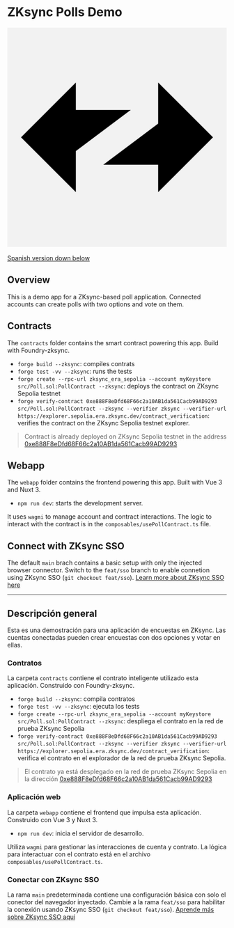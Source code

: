 # ZKsync Polls Demo

![](./arrows-dark-aquare.png)

[Spanish version down below](#descripcion-general)

## Overview

This is a demo app for a ZKsync-based poll application. Connected accounts can create polls with two options and vote on them.

## Contracts
The `contracts` folder contains the smart contract powering this app. Build with Foundry-zksync.
- `forge build --zksync`: compiles contrats
- `forge test -vv --zksync`: runs the tests
- `forge create --rpc-url zksync_era_sepolia --account myKeystore src/Poll.sol:PollContract --zksync`: deploys the contract on ZKsync Sepolia testnet
- `forge verify-contract 0xe888F8eDfd68F66c2a10AB1da561Cacb99AD9293 src/Poll.sol:PollContract --zksync --verifier zksync --verifier-url https://explorer.sepolia.era.zksync.dev/contract_verification`: verifies the contract on the ZKsync Sepolia testnet explorer.

> Contract is already deployed on ZKsync Sepolia testnet in the address [0xe888F8eDfd68F66c2a10AB1da561Cacb99AD9293](https://sepolia.explorer.zksync.io/address/0xe888F8eDfd68F66c2a10AB1da561Cacb99AD9293)

## Webapp

The `webapp` folder contains the frontend powering this app. Built with Vue 3 and Nuxt 3.

- `npm run dev`: starts the development server.

It uses `wagmi` to manage account and contract interactions. The logic to interact with the contract is in the `composables/usePollContract.ts` file.

## Connect with ZKsync SSO

The default `main` brach contains a basic setup with only the injected browser connector. Switch to the `feat/sso` branch to enable connetion using ZKsync SSO (`git checkout feat/sso`). [Learn more about ZKsync SSO here](https://docs.zksync.io/build/zksync-sso)

---

## Descripción general

Esta es una demostración para una aplicación de encuestas en ZKsync. Las cuentas conectadas pueden crear encuestas con dos opciones y votar en ellas.

### Contratos

La carpeta `contracts` contiene el contrato inteligente utilizado esta aplicación. Construido con Foundry-zksync.

- `forge build --zksync`: compila contratos
- `forge test -vv --zksync`: ejecuta los tests
- `forge create --rpc-url zksync_era_sepolia --account myKeystore src/Poll.sol:PollContract --zksync`: despliega el contrato en la red de prueba ZKsync Sepolia
- `forge verify-contract 0xe888F8eDfd68F66c2a10AB1da561Cacb99AD9293 src/Poll.sol:PollContract --zksync --verifier zksync --verifier-url https://explorer.sepolia.era.zksync.dev/contract_verification`: verifica el contrato en el explorador de la red de prueba ZKsync Sepolia.

> El contrato ya está desplegado en la red de prueba ZKsync Sepolia en la dirección [0xe888F8eDfd68F66c2a10AB1da561Cacb99AD9293](https://sepolia.explorer.zksync.io/address/0xe888F8eDfd68F66c2a10AB1da561Cacb99AD9293)

### Aplicación web

La carpeta `webapp` contiene el frontend que impulsa esta aplicación. Construido con Vue 3 y Nuxt 3.

- `npm run dev`: inicia el servidor de desarrollo.

Utiliza `wagmi` para gestionar las interacciones de cuenta y contrato. La lógica para interactuar con el contrato está en el archivo `composables/usePollContract.ts`.

### Conectar con ZKsync SSO

La rama `main` predeterminada contiene una configuración básica con solo el conector del navegador inyectado. Cambie a la rama `feat/sso` para habilitar la conexión usando ZKsync SSO (`git checkout feat/sso`). [Aprende más sobre ZKsync SSO aquí](https://docs.zksync.io/build/zksync-sso)
